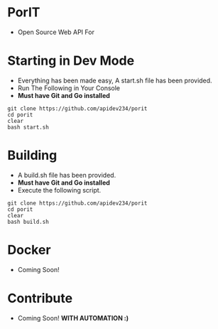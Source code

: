 # PorIT
- Open Source Web API For 

# Starting in Dev Mode
- Everything has been made easy, A start.sh file has been provided.
- Run The Following in Your Console
- **Must have Git and Go installed**
```
git clone https://github.com/apidev234/porit
cd porit
clear
bash start.sh
```

# Building
- A build.sh file has been provided.
- **Must have Git and Go installed**
- Execute the following script.
```
git clone https://github.com/apidev234/porit
cd porit
clear
bash build.sh
```

# Docker
- Coming Soon!

# Contribute
- Coming Soon! **WITH AUTOMATION :)**
